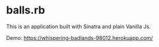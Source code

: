 # balls.rb

This is an application built with Sinatra and plain Vanilla Js.

Demo:
https://whispering-badlands-98012.herokuapp.com/